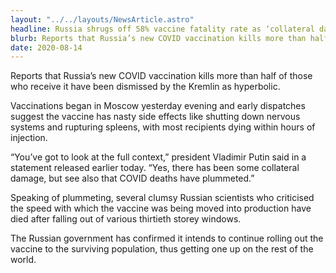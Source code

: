 ```yaml
---
layout: "../../layouts/NewsArticle.astro"
headline: Russia shrugs off 58% vaccine fatality rate as ‘collateral damage’
blurb: Reports that Russia’s new COVID vaccination kills more than half of those who receive it have been dismissed by the Kremlin as hyperbolic.
date: 2020-08-14
---
```


Reports that Russia’s new COVID vaccination kills more than half of those who receive it have been dismissed by the Kremlin as hyperbolic.

Vaccinations began in Moscow yesterday evening and early dispatches suggest the vaccine has nasty side effects like shutting down nervous systems and rupturing spleens, with most recipients dying within hours of injection.

“You’ve got to look at the full context,” president Vladimir Putin said in a statement released earlier today. “Yes, there has been some collateral damage, but see also that COVID deaths have plummeted.”

Speaking of plummeting, several clumsy Russian scientists who criticised the speed with which the vaccine was being moved into production have died after falling out of various thirtieth storey windows.

The Russian government has confirmed it intends to continue rolling out the vaccine to the surviving population, thus getting one up on the rest of the world.

